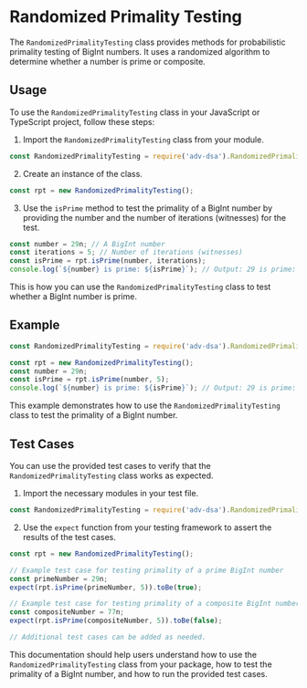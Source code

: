 # Randomized Primality Testing

The `RandomizedPrimalityTesting` class provides methods for probabilistic primality testing of BigInt numbers. It uses a randomized algorithm to determine whether a number is prime or composite.

## Usage

To use the `RandomizedPrimalityTesting` class in your JavaScript or TypeScript project, follow these steps:

1. Import the `RandomizedPrimalityTesting` class from your module.

```javascript
const RandomizedPrimalityTesting = require('adv-dsa').RandomizedPrimalityTesting;
```

2. Create an instance of the class.

```javascript
const rpt = new RandomizedPrimalityTesting();
```

3. Use the `isPrime` method to test the primality of a BigInt number by providing the number and the number of iterations (witnesses) for the test.

```javascript
const number = 29n; // A BigInt number
const iterations = 5; // Number of iterations (witnesses)
const isPrime = rpt.isPrime(number, iterations);
console.log(`${number} is prime: ${isPrime}`); // Output: 29 is prime: true
```

This is how you can use the `RandomizedPrimalityTesting` class to test whether a BigInt number is prime.

## Example

```javascript
const RandomizedPrimalityTesting = require('adv-dsa').RandomizedPrimalityTesting;

const rpt = new RandomizedPrimalityTesting();
const number = 29n;
const isPrime = rpt.isPrime(number, 5);
console.log(`${number} is prime: ${isPrime}`); // Output: 29 is prime: true
```

This example demonstrates how to use the `RandomizedPrimalityTesting` class to test the primality of a BigInt number.

## Test Cases

You can use the provided test cases to verify that the `RandomizedPrimalityTesting` class works as expected.

1. Import the necessary modules in your test file.

```javascript
const RandomizedPrimalityTesting = require('adv-dsa').RandomizedPrimalityTesting;
```

2. Use the `expect` function from your testing framework to assert the results of the test cases.

```javascript
const rpt = new RandomizedPrimalityTesting();

// Example test case for testing primality of a prime BigInt number
const primeNumber = 29n;
expect(rpt.isPrime(primeNumber, 5)).toBe(true);

// Example test case for testing primality of a composite BigInt number
const compositeNumber = 77n;
expect(rpt.isPrime(compositeNumber, 5)).toBe(false);

// Additional test cases can be added as needed.
```

This documentation should help users understand how to use the `RandomizedPrimalityTesting` class from your package, how to test the primality of a BigInt number, and how to run the provided test cases.